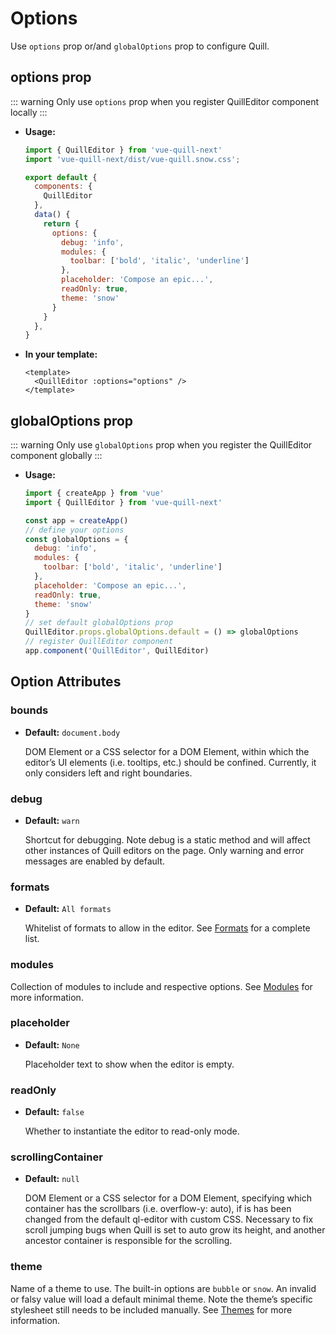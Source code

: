 # Options

Use `options` prop or/and `globalOptions` prop to configure Quill.

## options prop

::: warning
Only use `options` prop when you register QuillEditor component locally
:::

- **Usage:**
  ``` javascript
  import { QuillEditor } from 'vue-quill-next'
  import 'vue-quill-next/dist/vue-quill.snow.css';

  export default {
    components: {
      QuillEditor
    },
    data() {
      return { 
        options: {
          debug: 'info',
          modules: {
            toolbar: ['bold', 'italic', 'underline']
          },
          placeholder: 'Compose an epic...',
          readOnly: true,
          theme: 'snow'
        }
      }
    },
  }
  ```

- **In your template:**

  ``` vue
  <template>
    <QuillEditor :options="options" />
  </template>
  ```

## globalOptions prop

::: warning
Only use `globalOptions` prop when you register the QuillEditor component globally
:::

- **Usage:**

  ``` js
  import { createApp } from 'vue'
  import { QuillEditor } from 'vue-quill-next'

  const app = createApp()
  // define your options
  const globalOptions = {
    debug: 'info',
    modules: {
      toolbar: ['bold', 'italic', 'underline']
    },
    placeholder: 'Compose an epic...',
    readOnly: true,
    theme: 'snow'
  }
  // set default globalOptions prop
  QuillEditor.props.globalOptions.default = () => globalOptions
  // register QuillEditor component
  app.component('QuillEditor', QuillEditor)
  ```

## Option Attributes

### bounds
- **Default:** `document.body`

  DOM Element or a CSS selector for a DOM Element, within which the editor’s UI elements (i.e. tooltips, etc.) should be confined. Currently, it only considers left and right boundaries.

### debug
- **Default:** `warn`

  Shortcut for debugging. Note debug is a static method and will affect other instances of Quill editors on the page. Only warning and error messages are enabled by default.

### formats
- **Default:** `All formats`

  Whitelist of formats to allow in the editor. See [Formats](https://quilljs.com/docs/formats/) for a complete list.

### modules
  Collection of modules to include and respective options. See [Modules](https://quilljs.com/docs/modules/) for more information.

### placeholder
- **Default:** `None`

  Placeholder text to show when the editor is empty.

### readOnly
- **Default:** `false`

  Whether to instantiate the editor to read-only mode.

### scrollingContainer
- **Default:** `null`

  DOM Element or a CSS selector for a DOM Element, specifying which container has the scrollbars (i.e. overflow-y: auto), if is has been changed from the default ql-editor with custom CSS. Necessary to fix scroll jumping bugs when Quill is set to auto grow its height, and another ancestor container is responsible for the scrolling.

### theme
Name of a theme to use. The built-in options are `bubble` or `snow`. An invalid or falsy value will load a default minimal theme. Note the theme’s specific stylesheet still needs to be included manually. See [Themes](themes.md) for more information.